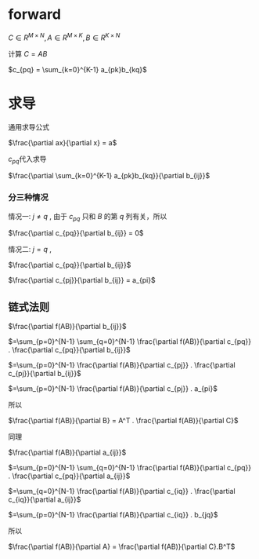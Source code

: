 # forward
$C \in {R}^{M \times N}, A \in {R}^{M \times K}, B \in {R}^{K \times N}$

计算 $C = AB$

$c_{pq} = \sum_{k=0}^{K-1} a_{pk}b_{kq}$

# 求导
通用求导公式

$\frac{\partial ax}{\partial x} = a$

$c_{pq}$代入求导

$\frac{\partial \sum_{k=0}^{K-1} a_{pk}b_{kq}}{\partial b_{ij}}$

### 分三种情况
情况一:  $j \neq q$ , 由于 $c_{pq}$ 只和 $B$ 的第 $q$ 列有关，所以

$\frac{\partial c_{pq}}{\partial b_{ij}} = 0$

情况二: $j = q$ ,

$\frac{\partial c_{pq}}{\partial b_{ij}}$

$\frac{\partial c_{pj}}{\partial b_{ij}} = a_{pi}$

## 链式法则
$\frac{\partial f(AB)}{\partial b_{ij}}$

$=\sum_{p=0}^{N-1} \sum_{q=0}^{N-1} \frac{\partial f(AB)}{\partial c_{pq}} . \frac{\partial c_{pq}}{\partial b_{ij}}$

$=\sum_{p=0}^{N-1} \frac{\partial f(AB)}{\partial c_{pj}} . \frac{\partial c_{pj}}{\partial b_{ij}}$

$=\sum_{p=0}^{N-1} \frac{\partial f(AB)}{\partial c_{pj}} . a_{pi}$

所以

$\frac{\partial f(AB)}{\partial B} = A^T . \frac{\partial f(AB)}{\partial C}$ 

同理

$\frac{\partial f(AB)}{\partial a_{ij}}$

$=\sum_{p=0}^{N-1} \sum_{q=0}^{N-1} \frac{\partial f(AB)}{\partial c_{pq}} . \frac{\partial c_{pq}}{\partial a_{ij}}$

$=\sum_{q=0}^{N-1} \frac{\partial f(AB)}{\partial c_{iq}} . \frac{\partial c_{iq}}{\partial a_{ij}}$

$=\sum_{p=0}^{N-1} \frac{\partial f(AB)}{\partial c_{iq}} . b_{jq}$

所以

$\frac{\partial f(AB)}{\partial A} = \frac{\partial f(AB)}{\partial C}.B^T$